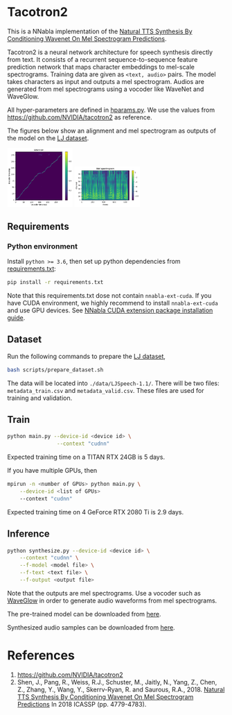 # Tacotron2

This is a NNabla implementation of the [Natural TTS Synthesis By Conditioning Wavenet On Mel Spectrogram Predictions](https://arxiv.org/abs/1712.05884).

Tacotron2 is a neural network architecture for speech synthesis directly from text. It consists of a
recurrent sequence-to-sequence feature prediction network that maps character embeddings to mel-scale spectrograms. Training data are given as `<text, audio>` pairs. The model takes characters as input and outputs a mel spectrogram. Audios are generated from mel spectrograms using a vocoder like WaveNet and WaveGlow.

All hyper-parameters are defined in [hparams.py](./hparams.py). We use the values from https://github.com/NVIDIA/tacotron2 as reference.

The figures below show an alignment and mel spectrogram as outputs of the model on the [LJ dataset](https://keithito.com/LJ-Speech-Dataset/).

<img src="./images/o_att.png" width=30% height=30% > <img src="./images/o_mel.png" width=30% height=30% >


## Requirements
### Python environment
Install `python >= 3.6`, then set up python dependencies from [requirements.txt](./requirements.txt):
```bash
pip install -r requirements.txt
```
Note that this requirements.txt dose not contain `nnabla-ext-cuda`.
If you have CUDA environment, we highly recommend to install `nnabla-ext-cuda` and use GPU devices.
See [NNabla CUDA extension package installation guide](https://nnabla.readthedocs.io/en/latest/python/pip_installation_cuda.html).

## Dataset
Run the following commands to prepare the [LJ dataset](https://keithito.com/LJ-Speech-Dataset/),
```bash
bash scripts/prepare_dataset.sh
```
The data will be located into `./data/LJSpeech-1.1/`. There will be two files: `metadata_train.csv` and `metadata_valid.csv`. These files are used for training and validation.

## Train
```bash
python main.py --device-id <device id> \
                --context "cudnn"
```
Expected training time on a TITAN RTX 24GB is 5 days.

If you have multiple GPUs, then 
```bash
mpirun -n <number of GPUs> python main.py \
    --device-id <list of GPUs>
    --context "cudnn"
```
Expected training time on 4 GeForce RTX 2080 Ti is 2.9 days.

## Inference
```bash
python synthesize.py --device-id <device id> \
    --context "cudnn" \
    --f-model <model file> \
    --f-text <text file> \
    --f-output <output file>
```
Note that the outputs are mel spectrograms. Use a vocoder such as [WaveGlow](https://github.com/sony/nnabla-examples/tree/master/speech-synthesis/WaveGlow) in order to generate audio waveforms from mel spectrograms.

The pre-trained model can be downloaded from [here](https://nnabla.org/pretrained-models/nnabla-examples/speech-synthesis/TTS/tacotron2/model.h5).

Synthesized audio samples can be downloaded from [here](https://nnabla.org/pretrained-models/nnabla-examples/speech-synthesis/TTS/tacotron2/samples.7z).

# References

1. https://github.com/NVIDIA/tacotron2
2. Shen, J., Pang, R., Weiss, R.J., Schuster, M., Jaitly, N., Yang, Z., Chen, Z., Zhang, Y., Wang, Y., Skerrv-Ryan, R. and Saurous, R.A., 2018. [Natural TTS Synthesis By Conditioning Wavenet On Mel Spectrogram Predictions](https://arxiv.org/abs/1712.05884) In 2018 ICASSP (pp. 4779-4783).